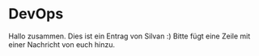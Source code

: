 # DevOps
Hallo zusammen. Dies ist ein Entrag von Silvan :) Bitte fügt eine Zeile mit einer Nachricht von euch hinzu.